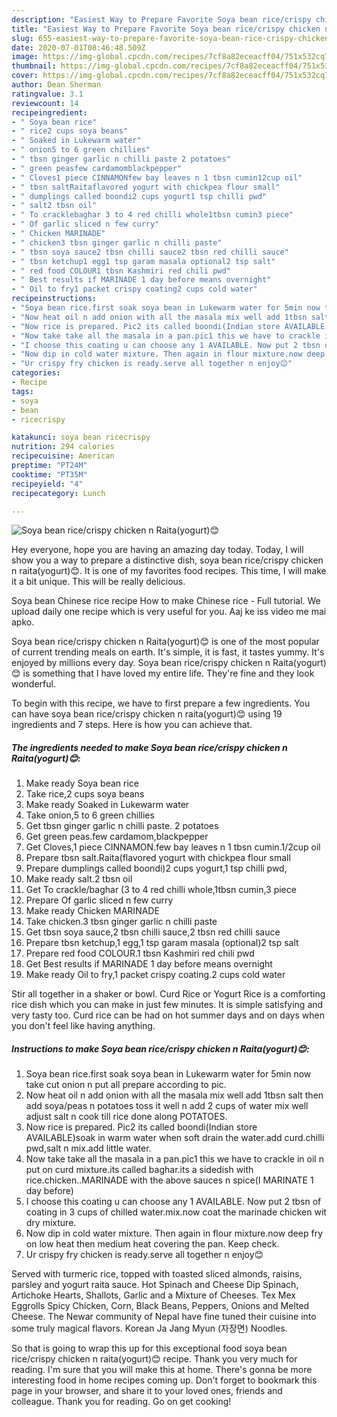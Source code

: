 ```yaml
---
description: "Easiest Way to Prepare Favorite Soya bean rice/crispy chicken n Raita(yogurt)😊"
title: "Easiest Way to Prepare Favorite Soya bean rice/crispy chicken n Raita(yogurt)😊"
slug: 655-easiest-way-to-prepare-favorite-soya-bean-rice-crispy-chicken-n-raitayogurt
date: 2020-07-01T08:46:48.509Z
image: https://img-global.cpcdn.com/recipes/7cf8a82eceacff04/751x532cq70/soya-bean-ricecrispy-chicken-n-raitayogurt😊-recipe-main-photo.jpg
thumbnail: https://img-global.cpcdn.com/recipes/7cf8a82eceacff04/751x532cq70/soya-bean-ricecrispy-chicken-n-raitayogurt😊-recipe-main-photo.jpg
cover: https://img-global.cpcdn.com/recipes/7cf8a82eceacff04/751x532cq70/soya-bean-ricecrispy-chicken-n-raitayogurt😊-recipe-main-photo.jpg
author: Dean Sherman
ratingvalue: 3.1
reviewcount: 14
recipeingredient:
- " Soya bean rice"
- " rice2 cups soya beans"
- " Soaked in Lukewarm water"
- " onion5 to 6 green chillies"
- " tbsn ginger garlic n chilli paste 2 potatoes"
- " green peasfew cardamomblackpepper"
- " Cloves1 piece CINNAMONfew bay leaves n 1 tbsn cumin12cup oil"
- " tbsn saltRaitaflavored yogurt with chickpea flour small"
- " dumplings called boondi2 cups yogurt1 tsp chilli pwd"
- " salt2 tbsn oil"
- " To cracklebaghar 3 to 4 red chilli whole1tbsn cumin3 piece"
- " Of garlic sliced n few curry"
- " Chicken MARINADE"
- " chicken3 tbsn ginger garlic n chilli paste"
- " tbsn soya sauce2 tbsn chilli sauce2 tbsn red chilli sauce"
- " tbsn ketchup1 egg1 tsp garam masala optional2 tsp salt"
- " red food COLOUR1 tbsn Kashmiri red chili pwd"
- " Best results if MARINADE 1 day before means overnight"
- " Oil to fry1 packet crispy coating2 cups cold water"
recipeinstructions:
- "Soya bean rice.first soak soya bean in Lukewarm water for 5min now take cut onion n put all prepare according to pic."
- "Now heat oil n add onion with all the masala mix well add 1tbsn salt then add soya/peas n potatoes toss it well n add 2 cups of water mix well adjust salt n cook till rice done along POTATOES."
- "Now rice is prepared. Pic2 its called boondi(Indian store AVAILABLE)soak in warm water when soft drain the water.add curd.chilli pwd,salt n mix.add little water."
- "Now take take all the masala in a pan.pic1 this we have to crackle in oil n put on curd mixture.its called baghar.its a sidedish with rice.chicken..MARINADE with the above sauces n spice(I MARINATE 1 day before)"
- "I choose this coating u can choose any 1 AVAILABLE. Now put 2 tbsn of coating in 3 cups of chilled water.mix.now coat the marinade chicken wit dry mixture."
- "Now dip in cold water mixture. Then again in flour mixture.now deep fry on low heat then medium heat covering the pan. Keep check."
- "Ur crispy fry chicken is ready.serve all together n enjoy😊"
categories:
- Recipe
tags:
- soya
- bean
- ricecrispy

katakunci: soya bean ricecrispy 
nutrition: 294 calories
recipecuisine: American
preptime: "PT24M"
cooktime: "PT35M"
recipeyield: "4"
recipecategory: Lunch

---
```



![Soya bean rice/crispy chicken n Raita(yogurt)😊](https://img-global.cpcdn.com/recipes/7cf8a82eceacff04/751x532cq70/soya-bean-ricecrispy-chicken-n-raitayogurt😊-recipe-main-photo.jpg)

Hey everyone, hope you are having an amazing day today. Today, I will show you a way to prepare a distinctive dish, soya bean rice/crispy chicken n raita(yogurt)😊. It is one of my favorites food recipes. This time, I will make it a bit unique. This will be really delicious.

Soya bean Chinese rice recipe How to make Chinese rice - Full tutorial. We upload daily one recipe which is very useful for you. Aaj ke iss video me mai apko.

Soya bean rice/crispy chicken n Raita(yogurt)😊 is one of the most popular of current trending meals on earth. It's simple, it is fast, it tastes yummy. It's enjoyed by millions every day. Soya bean rice/crispy chicken n Raita(yogurt)😊 is something that I have loved my entire life. They're fine and they look wonderful.


To begin with this recipe, we have to first prepare a few ingredients. You can have soya bean rice/crispy chicken n raita(yogurt)😊 using 19 ingredients and 7 steps. Here is how you can achieve that.

<!--inarticleads1-->

##### The ingredients needed to make Soya bean rice/crispy chicken n Raita(yogurt)😊:

1. Make ready  Soya bean rice
1. Take  rice,2 cups soya beans
1. Make ready  Soaked in Lukewarm water
1. Take  onion,5 to 6 green chillies
1. Get  tbsn ginger garlic n chilli paste. 2 potatoes
1. Get  green peas.few cardamom,blackpepper
1. Get  Cloves,1 piece CINNAMON.few bay leaves n 1 tbsn cumin.1/2cup oil
1. Prepare  tbsn salt.Raita(flavored yogurt with chickpea flour small
1. Prepare  dumplings called boondi)2 cups yogurt,1 tsp chilli pwd,
1. Make ready  salt.2 tbsn oil
1. Get  To crackle/baghar (3 to 4 red chilli whole,1tbsn cumin,3 piece
1. Prepare  Of garlic sliced n few curry
1. Make ready  Chicken MARINADE
1. Take  chicken.3 tbsn ginger garlic n chilli paste
1. Get  tbsn soya sauce,2 tbsn chilli sauce,2 tbsn red chilli sauce
1. Prepare  tbsn ketchup,1 egg,1 tsp garam masala (optional)2 tsp salt
1. Prepare  red food COLOUR.1 tbsn Kashmiri red chili pwd
1. Get  Best results if MARINADE 1 day before means overnight
1. Make ready  Oil to fry,1 packet crispy coating.2 cups cold water


Stir all together in a shaker or bowl. Curd Rice or Yogurt Rice is a comforting rice dish which you can make in just few minutes. It is simple satisfying and very tasty too. Curd rice can be had on hot summer days and on days when you don&#39;t feel like having anything. 

<!--inarticleads2-->

##### Instructions to make Soya bean rice/crispy chicken n Raita(yogurt)😊:

1. Soya bean rice.first soak soya bean in Lukewarm water for 5min now take cut onion n put all prepare according to pic.
1. Now heat oil n add onion with all the masala mix well add 1tbsn salt then add soya/peas n potatoes toss it well n add 2 cups of water mix well adjust salt n cook till rice done along POTATOES.
1. Now rice is prepared. Pic2 its called boondi(Indian store AVAILABLE)soak in warm water when soft drain the water.add curd.chilli pwd,salt n mix.add little water.
1. Now take take all the masala in a pan.pic1 this we have to crackle in oil n put on curd mixture.its called baghar.its a sidedish with rice.chicken..MARINADE with the above sauces n spice(I MARINATE 1 day before)
1. I choose this coating u can choose any 1 AVAILABLE. Now put 2 tbsn of coating in 3 cups of chilled water.mix.now coat the marinade chicken wit dry mixture.
1. Now dip in cold water mixture. Then again in flour mixture.now deep fry on low heat then medium heat covering the pan. Keep check.
1. Ur crispy fry chicken is ready.serve all together n enjoy😊


Served with turmeric rice, topped with toasted sliced almonds, raisins, parsley and yogurt raita sauce. Hot Spinach and Cheese Dip Spinach, Artichoke Hearts, Shallots, Garlic and a Mixture of Cheeses. Tex Mex Eggrolls Spicy Chicken, Corn, Black Beans, Peppers, Onions and Melted Cheese. The Newar community of Nepal have fine tuned their cuisine into some truly magical flavors. Korean Ja Jang Myun (자장면) Noodles. 

So that is going to wrap this up for this exceptional food soya bean rice/crispy chicken n raita(yogurt)😊 recipe. Thank you very much for reading. I'm sure that you will make this at home. There's gonna be more interesting food in home recipes coming up. Don't forget to bookmark this page in your browser, and share it to your loved ones, friends and colleague. Thank you for reading. Go on get cooking!

